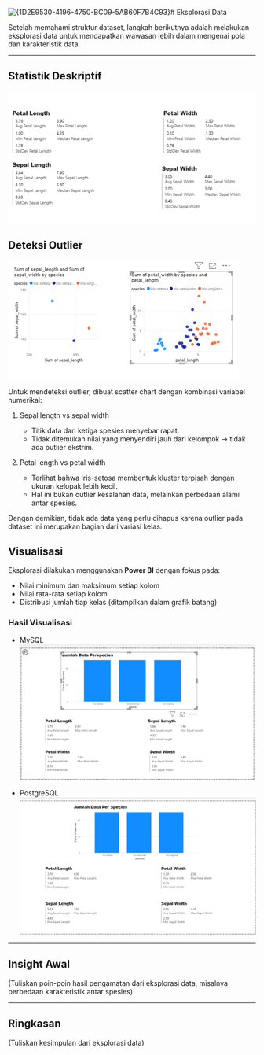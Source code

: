 <img width="585" height="312" alt="{1D2E9530-4196-4750-BC09-5AB60F7B4C93}" src="https://github.com/user-attachments/assets/608cfe9d-f304-4e83-b478-11a373fac6fa" /># Eksplorasi Data

Setelah memahami struktur dataset, langkah berikutnya adalah melakukan eksplorasi data untuk mendapatkan wawasan lebih dalam mengenai pola dan karakteristik data.

---

## Statistik Deskriptif

 ![Tabel Iris di PostgreSQL yang menampilkan deteksi outlier](../_build/html/_static/images/statistik_deskriptif_postgre.png)


## Deteksi Outlier

 ![Tabel Iris di PostgreSQL yang menampilkan deteksi outlier](../_build/html/_static/images/deteksi_outlier_postgre.png)

Untuk mendeteksi outlier, dibuat scatter chart dengan kombinasi variabel numerikal:

1. Sepal length vs sepal width  
   - Titik data dari ketiga spesies menyebar rapat.  
   - Tidak ditemukan nilai yang menyendiri jauh dari kelompok → tidak ada outlier ekstrim.  

2. Petal length vs petal width  
   - Terlihat bahwa Iris-setosa membentuk kluster terpisah dengan ukuran kelopak lebih kecil.  
   - Hal ini bukan outlier kesalahan data, melainkan perbedaan alami antar spesies.  

Dengan demikian, tidak ada data yang perlu dihapus karena outlier pada dataset ini merupakan bagian dari variasi kelas.

## Visualisasi

Eksplorasi dilakukan menggunakan **Power BI** dengan fokus pada:

- Nilai minimum dan maksimum setiap kolom  
- Nilai rata-rata setiap kolom  
- Distribusi jumlah tiap kelas (ditampilkan dalam grafik batang)  

### Hasil Visualisasi
- MySQL  
  ![Eksplorasi dengan MySQL](../_build/html/_static/images/eksplorasi_data_mysql.png)

- PostgreSQL  
  ![Eksplorasi dengan PostgreSQL](../_build/html/_static/images/eksplorasi_data_postgre.png)

---

## Insight Awal

(Tuliskan poin-poin hasil pengamatan dari eksplorasi data, misalnya perbedaan karakteristik antar spesies)

---

## Ringkasan

(Tuliskan kesimpulan dari eksplorasi data)
